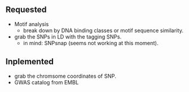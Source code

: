 ## Requested 
* Motif analysis
  * break down by DNA binding classes or motif sequence similarity. 
* grab the SNPs in LD with the tagging SNPs.
   * in mind: SNPsnap (seems not working at this moment). 

## Inplemented
* grab the chromsome coordinates of SNP. 
* GWAS catalog from EMBL 

